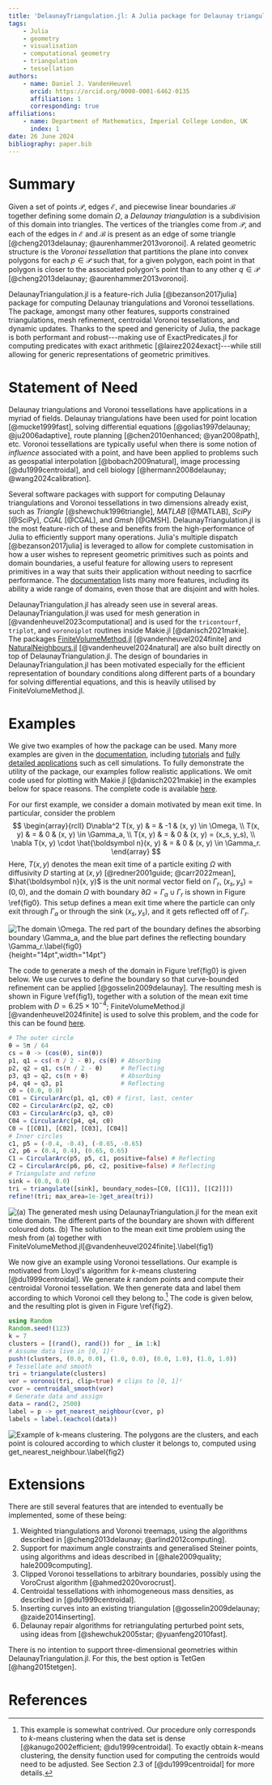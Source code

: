 ```yaml
---
title: 'DelaunayTriangulation.jl: A Julia package for Delaunay triangulations and Voronoi tessellations in the plane'
tags:
    - Julia
    - geometry
    - visualisation
    - computational geometry
    - triangulation
    - tessellation
authors:
    - name: Daniel J. VandenHeuvel
      orcid: https://orcid.org/0000-0001-6462-0135
      affiliation: 1
      corresponding: true
affiliations:
    - name: Department of Mathematics, Imperial College London, UK
      index: 1
date: 26 June 2024
bibliography: paper.bib
---
```


# Summary 

Given a set of points $\mathcal P$, edges $\mathcal E$, and piecewise linear boundaries $\mathcal B$ together defining some domain $\Omega$, a _Delaunay triangulation_ is a subdivision of this domain into triangles. The vertices of the triangles come from $\mathcal P$, and each of the edges in $\mathcal E$ and $\mathcal B$ is present as an edge of some triangle [@cheng2013delaunay; @aurenhammer2013voronoi]. A related geometric structure is the _Voronoi tessellation_ that partitions the plane into convex polygons for each $p \in \mathcal P$ such that, for a given polygon, each point in that polygon is closer to the associated polygon's point than to any other $q \in \mathcal P$ [@cheng2013delaunay; @aurenhammer2013voronoi].

DelaunayTriangulation.jl is a feature-rich Julia [@bezanson2017julia] package for computing Delaunay triangulations and Voronoi tessellations. The package, amongst many other features, supports constrained triangulations, mesh refinement, centroidal Voronoi tessellations, and dynamic updates. Thanks to the speed and genericity of Julia, the package is both performant and robust---making use of ExactPredicates.jl for computing predicates with exact arithmetic [@lairez2024exact]---while still allowing for generic representations of geometric primitives.

# Statement of Need 

Delaunay triangulations and Voronoi tessellations have applications in a myriad of fields. Delaunay triangulations have been used for point location [@mucke1999fast], solving differential equations [@golias1997delaunay; @ju2006adaptive], route planning [@chen2010enhanced; @yan2008path], etc. Voronoi tessellations are typically useful when there is some notion of _influence_ associated with a point, and have been applied to problems such as geospatial interpolation [@bobach2009natural], image processing [@du1999centroidal], and cell biology [@hermann2008delaunay; @wang2024calibration].

Several software packages with support for computing Delaunay triangulations and Voronoi tessellations in two dimensions already exist, such as _Triangle_ [@shewchuk1996triangle], _MATLAB_ [@MATLAB], _SciPy_ [@SciPy], _CGAL_ [@CGAL], and _Gmsh_ [@GMSH]. DelaunayTriangulation.jl is the most feature-rich of these and benefits from the high-performance of Julia to efficiently support many operations. Julia's multiple dispatch [@bezanson2017julia] 
is leveraged to allow for complete customisation in how a user wishes to represent geometric primitives such as points and domain boundaries, a useful feature for allowing users to represent primitives in a way that suits their application without needing to sacrfice performance. The [documentation](https://juliageometry.github.io/DelaunayTriangulation.jl/stable/) lists many more features, including its ability a wide range of domains, even those that are disjoint and with holes. 

DelaunayTriangulation.jl has already seen use in several areas. DelaunayTriangulation.jl was used for mesh generation in [@vandenheuvel2023computational] and is used for the `tricontourf`, `triplot`, and `voronoiplot` routines inside Makie.jl [@danisch2021makie]. The packages [FiniteVolumeMethod.jl](https://github.com/SciML/FiniteVolumeMethod.jl) [@vandenheuvel2024finite] and [NaturalNeighbours.jl](https://github.com/DanielVandH/NaturalNeighbours.jl) [@vandenheuvel2024natural] are also built directly on top of DelaunayTriangulation.jl. The design of boundaries in DelaunayTriangulation.jl has been motivated especially for the efficient representation of boundary conditions along different parts of a boundary for solving differential equations, and this is heavily utilised by FiniteVolumeMethod.jl.  

# Examples

We give two examples of how the package can be used. Many more examples are given in the [documentation](https://juliageometry.github.io/DelaunayTriangulation.jl/stable/), including [tutorials](https://juliageometry.github.io/DelaunayTriangulation.jl/stable/tutorials/overview/) and [fully detailed applications](https://juliageometry.github.io/DelaunayTriangulation.jl/stable/applications/overview/) such as cell simulations. To fully demonstrate the utility of the package, our examples follow realistic applications. We omit code used for plotting with Makie.jl [@danisch2021makie] in the examples below for space reasons. The complete code is available [here](https://github.com/JuliaGeometry/DelaunayTriangulation.jl/blob/paper/paper/paper.jl).

For our first example, we consider a domain motivated by mean exit time. In particular, consider the problem
$$
\begin{array}{rcll}
D\nabla^2 T(x, y) & = & -1 & (x, y) \in \Omega, \\
T(x, y) & = & 0 & (x, y) \in \Gamma_a, \\
T(x, y) & = & 0 & (x, y) = (x_s, y_s), \\
\nabla T(x, y) \cdot \hat{\boldsymbol n}(x, y) & = & 0 & (x, y) \in \Gamma_r. 
\end{array}
$$
Here, $T(x, y)$ denotes the mean exit time of a particle exiting $\Omega$ with diffusivity $D$ starting at $(x, y)$ [@redner2001guide; @carr2022mean], $\hat{\boldsymbol n}(x, y)$ is the unit normal vector field on $\Gamma_r$, $(x_s, y_s) = (0, 0)$, and the domain $\Omega$ with boundary $\partial\Omega = \Gamma_a \cup \Gamma_r$ is shown in Figure \ref{fig0}. This setup defines a mean exit time where the particle can only exit through $\Gamma_a$ or through the sink $(x_s, y_s)$, and it gets reflected off of $\Gamma_r$.

![The domain $\Omega$. The red part of the boundary defines the absorbing boundary $\Gamma_a$, and the blue part defines the reflecting boundary $\Gamma_r$.\label{fig0}](figure0.png){height="14pt",width="14pt"}

The code to generate a mesh of the domain in Figure \ref{fig0} is given below. We use curves to define the boundary so that curve-bounded refinement can be applied [@gosselin2009delaunay]. The resulting mesh is shown in Figure \ref{fig1}, together with a solution of the mean exit time problem with $D = 6.25 \times 10^{-4}$; FiniteVolumeMethod.jl [@vandenheuvel2024finite] is used to solve this problem, and the code for this can be found [here](https://github.com/JuliaGeometry/DelaunayTriangulation.jl/blob/paper/paper/paper.jl).

```julia
# The outer circle
θ = 5π / 64
cs = θ -> (cos(θ), sin(θ))
p1, q1 = cs(-π / 2 - θ), cs(θ) # Absorbing 
p2, q2 = q1, cs(π / 2 - θ)     # Reflecting 
p3, q3 = q2, cs(π + θ)         # Absorbing 
p4, q4 = q3, p1                # Reflecting
c0 = (0.0, 0.0)
C01 = CircularArc(p1, q1, c0) # first, last, center
C02 = CircularArc(p2, q2, c0)
C03 = CircularArc(p3, q3, c0)
C04 = CircularArc(p4, q4, c0)
C0 = [[C01], [C02], [C03], [C04]]
# Inner circles
c1, p5 = (-0.4, -0.4), (-0.65, -0.65)
c2, p6 = (0.4, 0.4), (0.65, 0.65)
C1 = CircularArc(p5, p5, c1, positive=false) # Reflecting
C2 = CircularArc(p6, p6, c2, positive=false) # Reflecting
# Triangulate and refine
sink = (0.0, 0.0)
tri = triangulate([sink], boundary_nodes=[C0, [[C1]], [[C2]]])
refine!(tri; max_area=1e-3get_area(tri))
```

![(a) The generated mesh using DelaunayTriangulation.jl for the mean exit time domain. The different parts of the boundary are shown with different coloured dots. (b) The solution to the mean exit time problem using the mesh from (a) together with FiniteVolumeMethod.jl[@vandenheuvel2024finite].\label{fig1}](figure1.png)

We now give an example using Voronoi tessellations. Our example is motivated from Lloyd's algorithm for $k$-means clustering [@du1999centroidal]. We generate $k$ random points and compute their centroidal Voronoi tessellation. We then generate data and label them according to which Voronoi cell they belong to.[^1] The code is given below, and the resulting plot is given in Figure \ref{fig2}.

[^1]: This example is somewhat contrived. Our procedure only corresponds to $k$-means clustering when the data set is dense [@kanugo2002efficient; @du1999centroidal]. To exactly obtain $k$-means clustering, the density function used for computing the centroids would need to be adjusted. See Section 2.3 of [@du1999centroidal] for more details.

```julia
using Random
Random.seed!(123)
k = 7
clusters = [(rand(), rand()) for _ in 1:k]
# Assume data live in [0, 1]²
push!(clusters, (0.0, 0.0), (1.0, 0.0), (0.0, 1.0), (1.0, 1.0))
# Tessellate and smooth 
tri = triangulate(clusters)
vor = voronoi(tri, clip=true) # clips to [0, 1]²
cvor = centroidal_smooth(vor)
# Generate data and assign 
data = rand(2, 2500)
label = p -> get_nearest_neighbour(cvor, p)
labels = label.(eachcol(data))
```

![Example of $k$-means clustering. The polygons are the clusters, and each point is coloured according to which cluster it belongs to, computed using `get_nearest_neighbour`.\label{fig2}](figure2.png)

# Extensions

There are still several features that are intended to eventually be implemented, some of these being:

1. Weighted triangulations and Voronoi treemaps, using the algorithms described in [@cheng2013delaunay; @arlind2012computing].
2. Support for maximum angle constraints and generalised Steiner points, using algorithms and ideas described in [@hale2009quality; hale2009computing].
3. Clipped Voronoi tessellations to arbitrary boundaries, possibly using the VoroCrust algorithm [@ahmed2020vorocrust].
4. Centroidal tessellations with inhomogeneous mass densities, as described in [@du1999centroidal].
5. Inserting curves into an existing triangulation [@gosselin2009delaunay; @zaide2014inserting].
6. Delaunay repair algorithms for retriangulating perturbed point sets, using ideas from [@shewchuk2005star; @yuanfeng2010fast]. 

There is no intention to support three-dimensional geometries within DelaunayTriangulation.jl. For this, the best option is TetGen [@hang2015tetgen].

# References